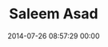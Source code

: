 ---
title: "Saleem Asad"
date: 2014-07-26 08:57:29 00:00
permalink: /sonnycheeba21
twitter: ""
likes: [89,2328]
id: 2314
gravatar: "http://www.gravatar.com/avatar/af2610482bd51076afe064f9da41774f"
---